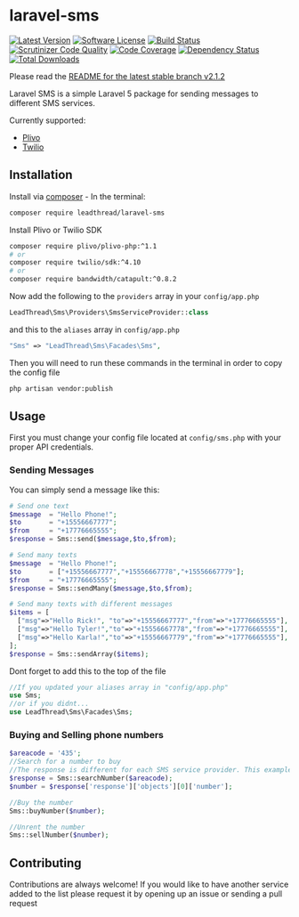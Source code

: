 # laravel-sms
[![Latest Version](https://img.shields.io/github/release/leadthread/laravel-sms.svg?style=flat-square)](https://github.com/leadthread/laravel-sms/releases)
[![Software License](https://img.shields.io/badge/license-MIT-brightgreen.svg?style=flat-square)](LICENSE.md)
[![Build Status](https://travis-ci.org/leadthread/laravel-sms.svg?branch=master)](https://travis-ci.org/leadthread/laravel-sms)
[![Scrutinizer Code Quality](https://scrutinizer-ci.com/g/leadthread/laravel-sms/badges/quality-score.png?b=master)](https://scrutinizer-ci.com/g/leadthread/laravel-sms/?branch=master)
[![Code Coverage](https://scrutinizer-ci.com/g/leadthread/laravel-sms/badges/coverage.png?b=master)](https://scrutinizer-ci.com/g/leadthread/laravel-sms/?branch=master)
[![Dependency Status](https://www.versioneye.com/user/projects/56f3252c35630e0029db0187/badge.svg?style=flat)](https://www.versioneye.com/user/projects/56f3252c35630e0029db0187)
[![Total Downloads](https://img.shields.io/packagist/dt/leadthread/laravel-sms.svg?style=flat-square)](https://packagist.org/packages/leadthread/laravel-sms)

Please read the [README for the latest stable branch v2.1.2](https://github.com/leadthread/laravel-sms/tree/2.1.2)

Laravel SMS is a simple Laravel 5 package for sending messages to different SMS services. 

Currently supported:
- [Plivo](http://plivo.com/)
- [Twilio](http://twilio.com/)

## Installation

Install via [composer](https://getcomposer.org/) - In the terminal:
```bash
composer require leadthread/laravel-sms
```

Install Plivo or Twilio SDK
```bash
composer require plivo/plivo-php:^1.1
# or
composer require twilio/sdk:^4.10
# or
composer require bandwidth/catapult:^0.8.2
```

Now add the following to the `providers` array in your `config/app.php`
```php
LeadThread\Sms\Providers\SmsServiceProvider::class
```

and this to the `aliases` array in `config/app.php`
```php
"Sms" => "LeadThread\Sms\Facades\Sms",
```

Then you will need to run these commands in the terminal in order to copy the config file
```bash
php artisan vendor:publish
```

## Usage
First you must change your config file located at `config/sms.php` with your proper API credentials.

### Sending Messages
You can simply send a message like this:
```php
# Send one text
$message  = "Hello Phone!";
$to       = "+15556667777";
$from     = "+17776665555";
$response = Sms::send($message,$to,$from);
```
```php
# Send many texts
$message  = "Hello Phone!";
$to       = ["+15556667777","+15556667778","+15556667779"];
$from     = "+17776665555";
$response = Sms::sendMany($message,$to,$from);
```
```php
# Send many texts with different messages
$items = [
  ["msg"=>"Hello Rick!", "to"=>"+15556667777","from"=>"+17776665555"],
  ["msg"=>"Hello Tyler!","to"=>"+15556667778","from"=>"+17776665555"],
  ["msg"=>"Hello Karla!","to"=>"+15556667779","from"=>"+17776665555"],
];
$response = Sms::sendArray($items);
```

Dont forget to add this to the top of the file 
```php
//If you updated your aliases array in "config/app.php"
use Sms;
//or if you didnt...
use LeadThread\Sms\Facades\Sms;
```

### Buying and Selling phone numbers
```php
$areacode = '435';
//Search for a number to buy
//The response is different for each SMS service provider. This example shows Plivo.
$response = Sms::searchNumber($areacode);
$number = $response['response']['objects'][0]['number'];

//Buy the number
Sms::buyNumber($number);

//Unrent the number
Sms::sellNumber($number);
```

## Contributing
Contributions are always welcome!
If you would like to have another service added to the list please request it by opening up an issue or sending a pull request
